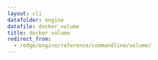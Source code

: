 ```yaml
---
layout: cli
datafolder: engine
datafile: docker_volume
title: docker volume
redirect_from:
  - /edge/engine/reference/commandline/volume/
---
```

